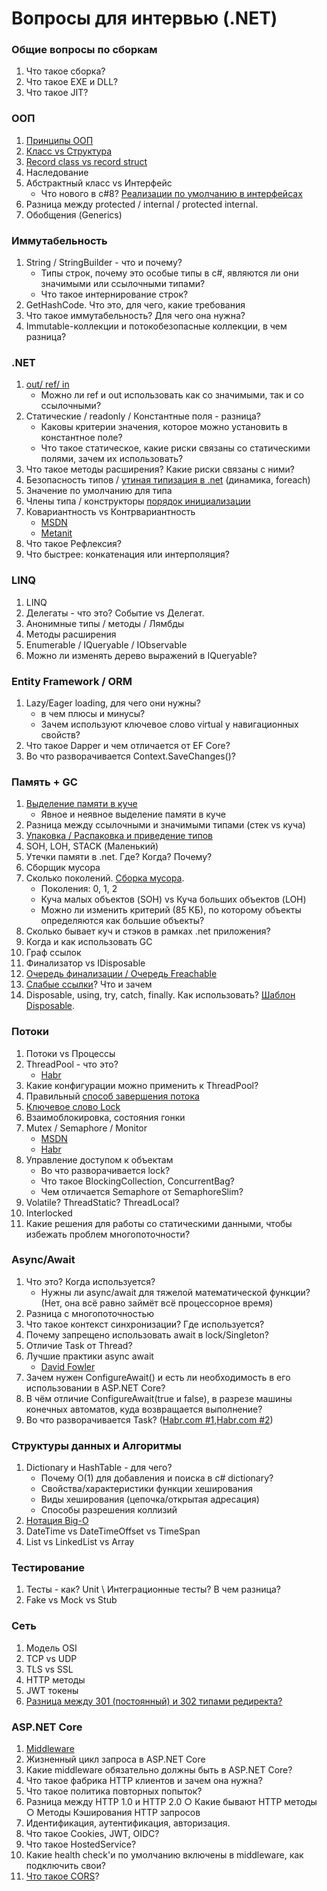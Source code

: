 # Вопросы для интервью (.NET)

### Общие вопросы по сборкам
1. Что такое сборка?
2. Что такое EXE и DLL?
3. Что такое JIT?

### ООП
1. [Принципы ООП](https://habr.com/ru/company/otus/blog/525336/)
2. [Класс vs Структура](https://c-sharp.pro/классы-или-структуры-в-чем-отличия/)
3. [Record class vs record struct](https://falberthen.github.io/posts/cs10-records/)
4. Наследование
5. Абстрактный класс vs Интерфейс
   - Что нового в c#8? [Реализации по умолчанию в интерфейсах](https://devblogs.microsoft.com/dotnet/default-implementations-in-interfaces/)
6. Разница между protected / internal / protected internal.
7. Обобщения (Generics)

### Иммутабельность
1. String / StringBuilder - что и почему?
   - Типы строк, почему это особые типы в c#, являются ли они значимыми или ссылочными типами?
   - Что такое интернирование строк?
2. GetHashCode. Что это, для чего, какие требования
3. Что такое иммутабельность? Для чего она нужна? 
4. Immutable-коллекции и потокобезопасные коллекции, в чем разница?

### .NET
1. [out/ ref/ in](https://www.pluralsight.com/guides/csharp-in-out-ref-parameters)
   - Можно ли ref и out использовать как со значимыми, так и со ссылочными?
2. Статические / readonly / Константные поля - разница?
   - Каковы критерии значения, которое можно установить в константное поле?
   - Что такое статическое, какие риски связаны со статическими полями, зачем их использовать?
3. Что такое методы расширения? Какие риски связаны с ними?
4. Безопасность типов / [утиная типизация в .net](https://stackoverflow.com/questions/21278078/what-is-interface-duck-typing) (динамика, foreach)
5. Значение по умолчанию для типа
6. Члены типа / конструкторы [порядок инициализации](https://stackoverflow.com/questions/40139099/auto-property-initialization-il-instruction-order)
7. Ковариантность vs Контрвариантность
   - [MSDN](https://learn.microsoft.com/en-us/dotnet/standard/generics/covariance-and-contravariance)
   - [Metanit](https://metanit.com/sharp/tutorial/3.27.php)
8. Что такое Рефлексия?
9. Что быстрее: конкатенация или интерполяция?

### LINQ
1. LINQ
2. Делегаты - что это? Событие vs Делегат.
3. Анонимные типы / методы / Лямбды
4. Методы расширения
5. Enumerable / IQueryable / IObservable
6. Можно ли изменять дерево выражений в IQueryable?

### Entity Framework / ORM
1. Lazy/Eager loading, для чего они нужны?
   - в чем плюсы и минусы?
   - Зачем используют ключевое слово virtual у навигационных свойств?
2. Что такое Dapper и чем отличается от EF Core?
3. Во что разворачивается Context.SaveChanges()?

### Память + GC
1. [Выделение памяти в куче](https://learn.microsoft.com/ru-ru/dotnet/standard/automatic-memory-management)
   - Явное и неявное выделение памяти в куче
2. Разница между ссылочными и значимыми типами (стек vs куча)
3. [Упаковка / Распаковка и приведение типов](https://learn.microsoft.com/en-us/dotnet/csharp/programming-guide/types/boxing-and-unboxing)
4. SOH, LOH, STACK (Маленький)
5. Утечки памяти в .net. Где? Когда? Почему?
6. Сборщик мусора
7. Сколько поколений. [Сборка мусора](https://learn.microsoft.com/ru-ru/dotnet/standard/garbage-collection/fundamentals).
   - Поколения: 0, 1, 2
   - Куча малых объектов (SOH) vs Куча больших объектов (LOH)
   - Можно ли изменить критерий (85 КБ), по которому объекты определяются как большие объекты?
8. Сколько бывает куч и стэков в рамках .net приложения?
9. Когда и как использовать GC
10. Граф ссылок
11. Финализатор vs IDisposable
12. [Очередь финализации / Очередь Freachable](https://nabacg.wordpress.com/2012/03/11/what-do-you-know-about-freachable-queue/)
13. [Слабые ссылки](https://learn.microsoft.com/en-us/dotnet/standard/garbage-collection/weak-references)? Что и зачем
14. Disposable, using, try, catch, finally. Как использовать? [Шаблон Disposable](https://learn.microsoft.com/en-us/dotnet/standard/design-guidelines/dispose-pattern).

### Потоки
1. Потоки vs Процессы
2. ThreadPool - что это?
   - [Habr](https://habr.com/ru/articles/654101/)
3. Какие конфигурации можно применить к ThreadPool?
4. Правильный [способ завершения потока](https://dotnettutorials.net/lesson/how-to-terminate-a-thread-in-csharp/#:~:text=How%20to%20Terminate%20a%20Thread%20in%20C%23%3F,exception%2C%20the%20thread%20is%20terminated.)
5. [Ключевое слово Lock](https://www.c-sharpcorner.com/UploadFile/de41d6/monitor-and-lock-in-C-Sharp/)
6. Взаимоблокировка, состояния гонки
7. Mutex / Semaphore / Monitor
   - [MSDN](https://learn.microsoft.com/en-us/dotnet/standard/threading/overview-of-synchronization-primitives)
   - [Habr](https://habr.com/ru/articles/459514/)
8. Управление доступом к объектам
   - Во что разворачивается lock?
   - Что такое BlockingСollection, ConcurrentBag?
   - Чем отличается Semaphore от SemaphoreSlim?
9. Volatile? ThreadStatic? ThreadLocal?
10. Interlocked
11. Какие решения для работы со статическими данными, чтобы избежать проблем многопоточности?

### Async/Await
1. Что это? Когда используется?
   - Нужны ли async/await для тяжелой математической функции? (Нет, она всё равно займёт всё процессорное время)
2. Разница с многопоточностью
3. Что такое контекст синхронизации? Где используется?
4. Почему запрещено использовать await в lock/Singleton?
5. Отличие Task от Thread?
6. Лучшие практики async await
   - [David Fowler](https://github.com/davidfowl/AspNetCoreDiagnosticScenarios/blob/master/AsyncGuidance.md)
7. Зачем нужен ConfigureAwait() и есть ли необходимость в его использовании в ASP.NET Core?
8. В чём отличие ConfigureAwait(true и false), в разрезе машины конечных автоматов, куда возвращается выполнение?
9. Во что разворачивается Task? ([Habr.com #1](https://habr.com/ru/articles/452094/),[Habr.com #2](https://habr.com/ru/companies/otus/articles/861074/))

### Структуры данных и Алгоритмы
1. Dictionary и HashTable - для чего?
   - Почему O(1) для добавления и поиска в c# dictionary?
   - Свойства/характеристики функции хеширования
   - Виды хеширования (цепочка/открытая адресация)
   - Способы разрешения коллизий
2. [Нотация Big-O](https://www.freecodecamp.org/news/big-o-notation-why-it-matters-and-why-it-doesnt-1674cfa8a23c/)
3. DateTime vs DateTimeOffset vs TimeSpan
4. List vs LinkedList vs Array

### Тестирование
1. Тесты - как? Unit \ Интеграционные тесты? В чем разница?
2. Fake vs Mock vs Stub

### Сеть
1. Модель OSI
2. TCP vs UDP
3. TLS vs SSL
4. HTTP методы
5. JWT токены
6. [Разница между 301 (постоянный) и 302 типами редиректа?](https://www.domain.com/blog/what-is-a-redirect/)

### ASP.NET Core
1. [Middleware](https://learn.microsoft.com/en-us/aspnet/core/fundamentals/middleware/?view=aspnetcore-6.0)
2. Жизненный цикл запроса в ASP.NET Core
3. Какие middleware обязательно должны быть в ASP.NET Core?
4. Что такое фабрика HTTP клиентов и зачем она нужна?
5. Что такое политика повторных попыток?
6. Разница между HTTP 1.0 и HTTP 2.0
   ○ Какие бывают HTTP методы
   ○ Методы Кэширования HTTP запросов
7. Идентификация, аутентификация, авторизация. 
8. Что такое Cookies, JWT, OIDC?
9. Что такое HostedService?
10. Какие health check'и по умолчанию включены в middleware, как подключить свои?
11. [Что такое CORS](https://andrewlock.net/series/understanding-cross-origin-security-headers/)?
